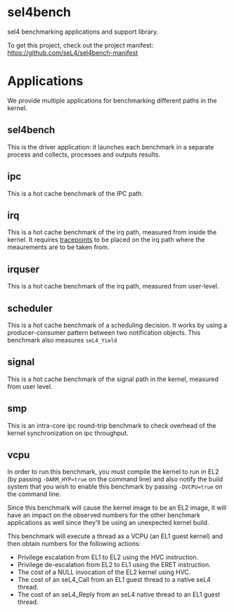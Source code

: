 <!--
  Copyright 2017, Data61
  Commonwealth Scientific and Industrial Research Organisation (CSIRO)
  ABN 41 687 119 230.

  This software may be distributed and modified according to the terms of
  the BSD 2-Clause license. Note that NO WARRANTY is provided.
  See "LICENSE_BSD2.txt" for details.

  @TAG(DATA61_BSD)
-->
# sel4bench

sel4 benchmarking applications and support library.

To get this project, check out the project manifest: https://github.com/seL4/sel4bench-manifest

# Applications

We provide multiple applications for benchmarking different paths in the kernel.

## sel4bench

This is the driver application: it launches each benchmark in a separate process and collects, processes and outputs results.

## ipc

This is a hot cache benchmark of the IPC path.

## irq

This is a hot cache benchmark of the irq path, measured from inside the kernel. It requires [tracepoints](https://docs.sel4.systems/BenchmarkingGuide.html#in-kernel-log-buffer) to be placed on the irq path where the meaurements are to be taken from.

## irquser

This is a hot cache benchmark of the irq path, measured from user-level.

## scheduler

This is a hot cache benchmark of a scheduling decision. It works by using a producer-consumer pattern between two notification objects.
This benchmark also measures `seL4_Yield`

## signal

This is a hot cache benchmark of the signal path in the kernel, measured from user level.

## smp

This is an intra-core ipc round-trip benchmark to check overhead of the kernel synchronization on ipc throughput.

## vcpu

In order to run this benchmark, you must compile the kernel to run in EL2 (by passing `-DARM_HYP=true` on the command line) and also notify the build system that you wish to enable this benchmark by passing `-DVCPU=true` on the command line.

Since this benchmark will cause the kernel image to be an EL2 image, it will have an impact on the observed numbers for the other benchmark applications as well since they'll be using an unexpected kernel build.

This benchmark will execute a thread as a VCPU (an EL1 guest kernel) and then obtain numbers for the following actions:
* Privilege escalation from EL1 to EL2 using the HVC instruction.
* Privilege de-escalation from EL2 to EL1 using the ERET instruction.
* The cost of a NULL invocation of the EL2 kernel using HVC.
* The cost of an seL4_Call from an EL1 guest thread to a native seL4 thread.
* The cost of an seL4_Reply from an seL4 native thread to an EL1 guest thread.
